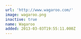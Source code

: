 ```yaml
---
url: 'http://www.wagaroo.com/'
image: wagaroo.png
inactive: true
name: Wagaroo
added: 2013-03-03T19:55:11.000Z
---
```

